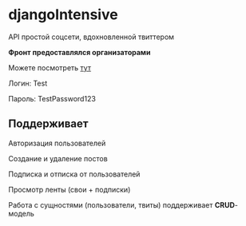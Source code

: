 # djangoIntensive

API простой соцсети, вдохновленной твиттером

**Фронт предоставлялся организаторами**

Можете посмотреть [тут](https://dvfu-django-intensive-backend.website.yandexcloud.net/)

Логин: Test

Пароль: TestPassword123

## Поддерживает

Авторизация пользователей

Создание и удаление постов

Подписка и отписка от пользователей

Просмотр ленты (свои + подписки)

Работа с сущностями (пользователи, твиты) поддерживает **CRUD**-модель
